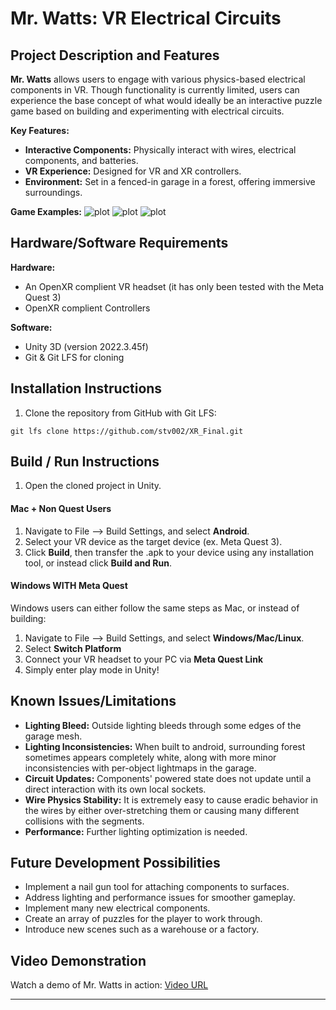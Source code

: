 # Mr. Watts: VR Electrical Circuits

## Project Description and Features

**Mr. Watts** allows users to engage with various physics-based electrical components in VR. Though functionality is currently limited, users can experience the base concept of what would ideally be an interactive puzzle game based on building and experimenting with electrical circuits.

**Key Features:**
- **Interactive Components:** Physically interact with wires, electrical components, and batteries.
- **VR Experience:** Designed for VR and XR controllers.
- **Environment:** Set in a fenced-in garage in a forest, offering immersive surroundings.

**Game Examples:**
![plot](imgs/img1.jpeg)
![plot](imgs/img2.jpeg)
![plot](imgs/img3.jpeg)

## Hardware/Software Requirements

**Hardware:**
- An OpenXR complient VR headset (it has only been tested with the Meta Quest 3)
- OpenXR complient Controllers

**Software:**
- Unity 3D (version 2022.3.45f)
- Git & Git LFS for cloning

## Installation Instructions

1. Clone the repository from GitHub with Git LFS:
```
git lfs clone https://github.com/stv002/XR_Final.git
```

## Build / Run Instructions

1. Open the cloned project in Unity.
#### Mac + Non Quest Users
1. Navigate to File --> Build Settings, and select **Android**.
2. Select your VR device as the target device (ex. Meta Quest 3).
3. Click **Build**, then transfer the .apk to your device using any installation tool, or instead click **Build and Run**.
#### Windows WITH Meta Quest
Windows users can either follow the same steps as Mac, or instead of building:
1. Navigate to File --> Build Settings, and select **Windows/Mac/Linux**.
2. Select **Switch Platform**
3. Connect your VR headset to your PC via **Meta Quest Link**
4. Simply enter play mode in Unity!

## Known Issues/Limitations

- **Lighting Bleed:** Outside lighting bleeds through some edges of the garage mesh.
- **Lighting Inconsistencies:** When built to android, surrounding forest sometimes appears completely white, along with more minor inconsistencies with per-object lightmaps in the garage.
- **Circuit Updates:** Components' powered state does not update until a direct interaction with its own local sockets.
- **Wire Physics Stability:** It is extremely easy to cause eradic behavior in the wires by either over-stretching them or causing many different collisions with the segments.
- **Performance:** Further lighting optimization is needed.

## Future Development Possibilities

- Implement a nail gun tool for attaching components to surfaces.
- Address lighting and performance issues for smoother gameplay.
- Implement many new electrical components.
- Create an array of puzzles for the player to work through.
- Introduce new scenes such as a warehouse or a factory.

## Video Demonstration

Watch a demo of Mr. Watts in action: [Video URL](<https://youtu.be/cOnxxGZeZco>)

---
